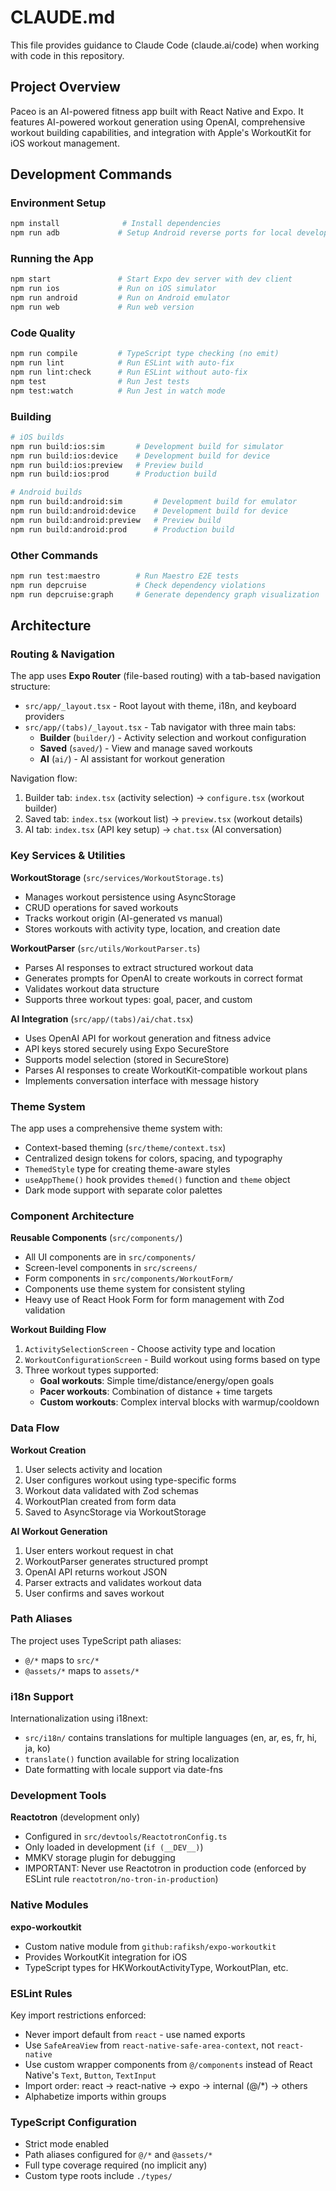 # CLAUDE.md

This file provides guidance to Claude Code (claude.ai/code) when working with code in this repository.

## Project Overview

Paceo is an AI-powered fitness app built with React Native and Expo. It features AI-powered workout generation using OpenAI, comprehensive workout building capabilities, and integration with Apple's WorkoutKit for iOS workout management.

## Development Commands

### Environment Setup

```bash
npm install              # Install dependencies
npm run adb             # Setup Android reverse ports for local development
```

### Running the App

```bash
npm start               # Start Expo dev server with dev client
npm run ios             # Run on iOS simulator
npm run android         # Run on Android emulator
npm run web             # Run web version
```

### Code Quality

```bash
npm run compile         # TypeScript type checking (no emit)
npm run lint            # Run ESLint with auto-fix
npm run lint:check      # Run ESLint without auto-fix
npm test                # Run Jest tests
npm test:watch          # Run Jest in watch mode
```

### Building

```bash
# iOS builds
npm run build:ios:sim       # Development build for simulator
npm run build:ios:device    # Development build for device
npm run build:ios:preview   # Preview build
npm run build:ios:prod      # Production build

# Android builds
npm run build:android:sim       # Development build for emulator
npm run build:android:device    # Development build for device
npm run build:android:preview   # Preview build
npm run build:android:prod      # Production build
```

### Other Commands

```bash
npm run test:maestro        # Run Maestro E2E tests
npm run depcruise           # Check dependency violations
npm run depcruise:graph     # Generate dependency graph visualization
```

## Architecture

### Routing & Navigation

The app uses **Expo Router** (file-based routing) with a tab-based navigation structure:

- `src/app/_layout.tsx` - Root layout with theme, i18n, and keyboard providers
- `src/app/(tabs)/_layout.tsx` - Tab navigator with three main tabs:
  - **Builder** (`builder/`) - Activity selection and workout configuration
  - **Saved** (`saved/`) - View and manage saved workouts
  - **AI** (`ai/`) - AI assistant for workout generation

Navigation flow:

1. Builder tab: `index.tsx` (activity selection) → `configure.tsx` (workout builder)
2. Saved tab: `index.tsx` (workout list) → `preview.tsx` (workout details)
3. AI tab: `index.tsx` (API key setup) → `chat.tsx` (AI conversation)

### Key Services & Utilities

**WorkoutStorage** (`src/services/WorkoutStorage.ts`)

- Manages workout persistence using AsyncStorage
- CRUD operations for saved workouts
- Tracks workout origin (AI-generated vs manual)
- Stores workouts with activity type, location, and creation date

**WorkoutParser** (`src/utils/WorkoutParser.ts`)

- Parses AI responses to extract structured workout data
- Generates prompts for OpenAI to create workouts in correct format
- Validates workout data structure
- Supports three workout types: goal, pacer, and custom

**AI Integration** (`src/app/(tabs)/ai/chat.tsx`)

- Uses OpenAI API for workout generation and fitness advice
- API keys stored securely using Expo SecureStore
- Supports model selection (stored in SecureStore)
- Parses AI responses to create WorkoutKit-compatible workout plans
- Implements conversation interface with message history

### Theme System

The app uses a comprehensive theme system with:

- Context-based theming (`src/theme/context.tsx`)
- Centralized design tokens for colors, spacing, and typography
- `ThemedStyle` type for creating theme-aware styles
- `useAppTheme()` hook provides `themed()` function and `theme` object
- Dark mode support with separate color palettes

### Component Architecture

**Reusable Components** (`src/components/`)

- All UI components are in `src/components/`
- Screen-level components in `src/screens/`
- Form components in `src/components/WorkoutForm/`
- Components use theme system for consistent styling
- Heavy use of React Hook Form for form management with Zod validation

**Workout Building Flow**

1. `ActivitySelectionScreen` - Choose activity type and location
2. `WorkoutConfigurationScreen` - Build workout using forms based on type
3. Three workout types supported:
   - **Goal workouts**: Simple time/distance/energy/open goals
   - **Pacer workouts**: Combination of distance + time targets
   - **Custom workouts**: Complex interval blocks with warmup/cooldown

### Data Flow

**Workout Creation**

1. User selects activity and location
2. User configures workout using type-specific forms
3. Workout data validated with Zod schemas
4. WorkoutPlan created from form data
5. Saved to AsyncStorage via WorkoutStorage

**AI Workout Generation**

1. User enters workout request in chat
2. WorkoutParser generates structured prompt
3. OpenAI API returns workout JSON
4. Parser extracts and validates workout data
5. User confirms and saves workout

### Path Aliases

The project uses TypeScript path aliases:

- `@/*` maps to `src/*`
- `@assets/*` maps to `assets/*`

### i18n Support

Internationalization using i18next:

- `src/i18n/` contains translations for multiple languages (en, ar, es, fr, hi, ja, ko)
- `translate()` function available for string localization
- Date formatting with locale support via date-fns

### Development Tools

**Reactotron** (development only)

- Configured in `src/devtools/ReactotronConfig.ts`
- Only loaded in development (`if (__DEV__)`)
- MMKV storage plugin for debugging
- IMPORTANT: Never use Reactotron in production code (enforced by ESLint rule `reactotron/no-tron-in-production`)

### Native Modules

**expo-workoutkit**

- Custom native module from `github:rafiksh/expo-workoutkit`
- Provides WorkoutKit integration for iOS
- TypeScript types for HKWorkoutActivityType, WorkoutPlan, etc.

### ESLint Rules

Key import restrictions enforced:

- Never import default from `react` - use named exports
- Use `SafeAreaView` from `react-native-safe-area-context`, not `react-native`
- Use custom wrapper components from `@/components` instead of React Native's `Text`, `Button`, `TextInput`
- Import order: react → react-native → expo → internal (@/*) → others
- Alphabetize imports within groups

### TypeScript Configuration

- Strict mode enabled
- Path aliases configured for `@/*` and `@assets/*`
- Full type coverage required (no implicit any)
- Custom type roots include `./types/`
